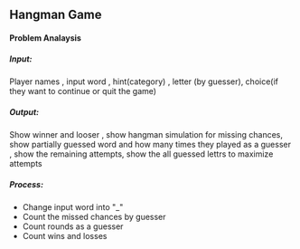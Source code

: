 ## Hangman Game
#### Problem Analaysis   
##### Input: 
Player names , input word , hint(category) , letter (by guesser), choice(if they want to continue or quit the game) 
##### Output: 
Show winner and looser , show hangman simulation for missing chances, show partially guessed word and how many times they played as a guesser , show the remaining attempts, show the all guessed lettrs to maximize attempts

##### Process:  
- Change input word into "_"   
- Count the missed chances by guesser
- Count rounds as a guesser
- Count wins and losses
